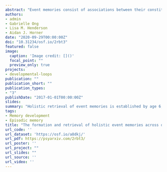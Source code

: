 ```yaml
---
abstract: "Event memories consist of associations between their constituent elements, leading to their holistic retrieval via the process of pattern completion. This holistic retrieval can occur, under specific conditions, when each within-event association is encoded in a separate temporal context: adults are able to integrate the information into a single coherent representation. In this study, we sought to replicate the holistic retrieval of simultaneously encoded event elements in children, and examine whether children can similarly integrate across separated encoding contexts. Children (aged 6-7 years; 9-10 years) and adults encoded two series of three-element “events” consisting of an animal, object, and location. In the simultaneous condition, they encountered all three event elements at once; in the separated condition, they encountered each pairwise association separately (animal-object, animal-location, object-location). After encoding, they were tested on the retrieval of each within-event association using a 4-alternative-forced-choice task. We inferred the presence of holistic retrieval using a measure of retrieval dependency—the statistical dependency between retrieval of within-event associations. Memory for the pairs improved across ages, but there were no developmental differences in retrieval dependency. In the simultaneous encoding condition, all three age groups showed retrieval dependency. However, counter to previous studies, retrieval dependency was not observed in any age group following separated encoding. The results from the simultaneous encoding condition support the idea that pattern completion processes are developed by early childhood. The absence of retrieval dependency in adults following separated encoding prevent conclusions regarding the developmental trajectory of mnemonic integration."
authors:
- admin
- Gabrielle Ong
- Lisa M. Henderson
- Aidan J. Horner
date: "2020-09-29T00:00:00Z"
doi: "10.31234/osf.io/2rbt3"
featured: false
image:
  caption: 'Image credit: []()'
  focal_point: ""
  preview_only: true
projects:
- developmental-loops
publication: ""
publication_short: ""
publication_types:
- "3"
publishDate: "2017-01-01T00:00:00Z"
slides: 
summary: "Holistic retrieval of event memories is established by age 6, with no evidence of further development into adulthood." 
tags:
- Memory development
- Episodic memory
title: "The formation and retrieval of holistic event memories across development"
url_code: ''
url_dataset: 'https://osf.io/a8dkj/'
url_pdf: https://psyarxiv.com/2rbt3/
url_poster: ''
url_project: ""
url_slides: ""
url_source: ''
url_video: ''
---
```


